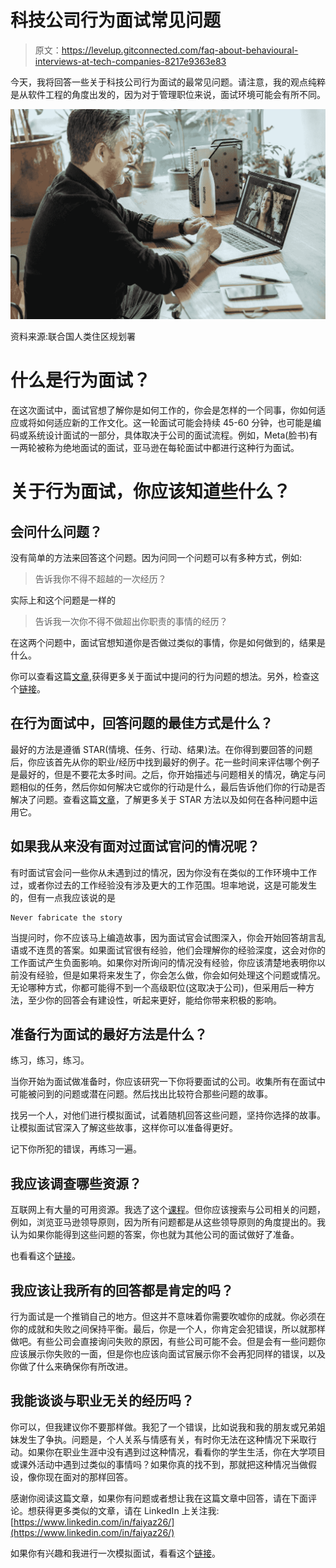 # 科技公司行为面试常见问题

> 原文：<https://levelup.gitconnected.com/faq-about-behavioural-interviews-at-tech-companies-8217e9363e83>

今天，我将回答一些关于科技公司行为面试的最常见问题。请注意，我的观点纯粹是从软件工程的角度出发的，因为对于管理职位来说，面试环境可能会有所不同。

![](img/fa1d92b29b7c7fd83f5aa7f07e71ea80.png)

资料来源:联合国人类住区规划署

# 什么是行为面试？

在这次面试中，面试官想了解你是如何工作的，你会是怎样的一个同事，你如何适应或将如何适应新的工作文化。这一轮面试可能会持续 45-60 分钟，也可能是编码或系统设计面试的一部分，具体取决于公司的面试流程。例如，Meta(脸书)有一两轮被称为绝地面试的面试，亚马逊在每轮面试中都进行这种行为面试。

# 关于行为面试，你应该知道些什么？

## 会问什么问题？

没有简单的方法来回答这个问题。因为问同一个问题可以有多种方式，例如:

> 告诉我你不得不超越的一次经历？

实际上和这个问题是一样的

> 告诉我一次你不得不做超出你职责的事情的经历？

在这两个问题中，面试官想知道你是否做过类似的事情，你是如何做到的，结果是什么。

你可以查看这篇[文章](https://igotanoffer.com/blogs/tech/amazon-behavioral-interview),获得更多关于面试中提问的行为问题的想法。另外，检查这个[链接](https://www.techinterviewhandbook.org/behavioral-questions/)。

## 在行为面试中，回答问题的最佳方式是什么？

最好的方法是遵循 STAR(情境、任务、行动、结果)法。在你得到要回答的问题后，你应该首先从你的职业/经历中找到最好的例子。花一些时间来评估哪个例子是最好的，但是不要花太多时间。之后，你开始描述与问题相关的情况，确定与问题相似的任务，然后你如何解决它或你的行动是什么，最后告诉他们你的行动是否解决了问题。查看这篇[文章](https://www.themuse.com/advice/star-interview-method)，了解更多关于 STAR 方法以及如何在各种问题中运用它。

## 如果我从来没有面对过面试官问的情况呢？

有时面试官会问一些你从未遇到过的情况，因为你没有在类似的工作环境中工作过，或者你过去的工作经验没有涉及更大的工作范围。坦率地说，这是可能发生的，但有一点我应该说的是

```
Never fabricate the story
```

当提问时，你不应该马上编造故事，因为面试官会试图深入，你会开始回答胡言乱语或不连贯的答案。如果面试官很有经验，他们会理解你的经验深度，这会对你的工作面试产生负面影响。如果你对所询问的情况没有经验，你应该清楚地表明你以前没有经验，但是如果将来发生了，你会怎么做，你会如何处理这个问题或情况。无论哪种方式，你都可能得不到一个高级职位(这取决于公司)，但采用后一种方法，至少你的回答会有建设性，听起来更好，能给你带来积极的影响。

## 准备行为面试的最好方法是什么？

练习，练习，练习。

当你开始为面试做准备时，你应该研究一下你将要面试的公司。收集所有在面试中可能被问到的问题或潜在问题。然后找出比较符合那些问题的故事。

找另一个人，对他们进行模拟面试，试着随机回答这些问题，坚持你选择的故事。让模拟面试官深入了解这些故事，这样你可以准备得更好。

记下你所犯的错误，再练习一遍。

## 我应该调查哪些资源？

互联网上有大量的可用资源。我选了这个[课程](https://www.educative.io/courses/grokking-the-behavioral-interview)。但你应该搜索与公司相关的问题，例如，浏览亚马逊领导原则，因为所有问题都是从这些领导原则的角度提出的。我认为如果你能得到这些问题的答案，你也就为其他公司的面试做好了准备。

也看看这个[链接](https://www.techinterviewhandbook.org/behavioral-questions/)。

## 我应该让我所有的回答都是肯定的吗？

行为面试是一个推销自己的地方。但这并不意味着你需要吹嘘你的成就。你必须在你的成就和失败之间保持平衡。最后，你是一个人，你肯定会犯错误，所以就那样做吧。有些公司会直接询问失败的原因，有些公司可能不会。但是会有一些问题你应该展示你失败的一面，但是你也应该向面试官展示你不会再犯同样的错误，以及你做了什么来确保你有所改进。

## 我能谈谈与职业无关的经历吗？

你可以，但我建议你不要那样做。我犯了一个错误，比如说我和我的朋友或兄弟姐妹发生了争执。问题是，个人关系与情感有关，有时你无法在这种情况下采取行动。如果你在职业生涯中没有遇到过这种情况，看看你的学生生活，你在大学项目或课外活动中遇到过类似的事情吗？如果你真的找不到，那就把这种情况当做假设，像你现在面对的那样回答。

感谢你阅读这篇文章，如果你有问题或者想让我在这篇文章中回答，请在下面评论。想获得更多类似的文章，请在 LinkedIn 上关注我:[https://www.linkedin.com/in/faiyaz26/](https://www.linkedin.com/in/faiyaz26/)

如果你有兴趣和我进行一次模拟面试，看看这个[链接](https://techmockinterview.com/interviewer/78344406-8d50-444b-a57b-138fc4c0fd3f)。